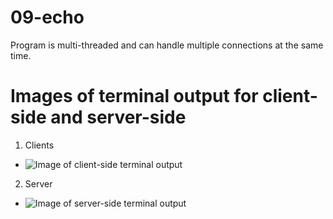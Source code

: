 # 09-echo

Program is multi-threaded and can handle multiple connections at the same time.

# Images of terminal output for client-side and server-side
1. Clients
- ![Image of client-side terminal output](https://i.imgur.com/eRAHIsn.png)
2. Server
- ![Image of server-side terminal output](https://i.imgur.com/JorapzF.png)